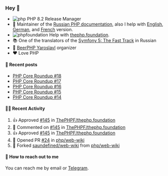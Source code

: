 ### Hey 👋

- ![php](https://user-images.githubusercontent.com/4685504/174548850-037dfd35-3b33-4154-9c50-95efd45ba66a.png) PHP 8.2 Release Manager
- 📖 Maintainer of the [Russian PHP documentation](https://github.com/php/doc-ru), also I help with [English](https://github.com/php/doc-en), [German](https://github.com/php/doc-de), and [French](https://github.com/php/doc-fr) version.
- ![phpfoundation](https://user-images.githubusercontent.com/4685504/174548733-72f62c18-f57e-47a6-8201-cb3d87e06b98.png) Help with [thephp.foundation](https://github.com/ThePHPF/thephp.foundation).
- 📚 One of the translators of
  the [Symfony 5: The Fast Track](https://symfony.com/doc/current/the-fast-track/ru/index.html)
  in Russian
- 🍻 [BeerPHP Yaroslavl](https://github.com/beerphp/yaroslavl) organizer
- ❤️ Love PHP

#### 📜 Recent posts

<!-- BLOG-POST-LIST:START -->
- [PHP Core Roundup #18](https://thephp.foundation/blog/2023/11/01/php-core-roundup-18/)
- [PHP Core Roundup #17](https://thephp.foundation/blog/2023/10/01/php-core-roundup-17/)
- [PHP Core Roundup #16](https://thephp.foundation/blog/2023/09/01/php-core-roundup-16/)
- [PHP Core Roundup #15](https://thephp.foundation/blog/2023/08/01/php-core-roundup-15/)
- [PHP Core Roundup #14](https://thephp.foundation/blog/2023/07/01/php-core-roundup-14/)
<!-- BLOG-POST-LIST:END -->

#### 👨‍💻 Recent Activity

<!--RECENT_ACTIVITY:start-->
1. 👍 Approved [#145](https://github.com/ThePHPF/thephp.foundation/pull/145#pullrequestreview-1952898561) in [ThePHPF/thephp.foundation](https://github.com/ThePHPF/thephp.foundation)<br>
2. 💬 Commented on [#145](https://github.com/ThePHPF/thephp.foundation/pull/145#discussion_r1534328792) in [ThePHPF/thephp.foundation](https://github.com/ThePHPF/thephp.foundation)<br>
3. 👍 Approved [#145](https://github.com/ThePHPF/thephp.foundation/pull/145#pullrequestreview-1952898561) in [ThePHPF/thephp.foundation](https://github.com/ThePHPF/thephp.foundation)<br>
4. 💪 Opened PR [#24](https://github.com/php/web-wiki/pull/24) in [php/web-wiki](https://github.com/php/web-wiki)<br>
5. 🔱 Forked [saundefined/web-wiki](https://github.com/saundefined/web-wiki) from [php/web-wiki](https://github.com/php/web-wiki)<br>
<!--RECENT_ACTIVITY:end-->

#### 💌 How to reach out to me

You can reach me by email or [Telegram](https://t.me/saundefined).

